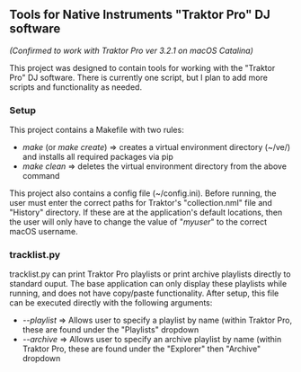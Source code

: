 ## Tools for Native Instruments "Traktor Pro" DJ software
*(Confirmed to work with Traktor Pro ver 3.2.1 on macOS Catalina)*

This project was designed to contain tools for working with the "Traktor Pro" DJ software. There is currently one script, but I plan to add more scripts and functionality as needed.

### Setup

This project contains a Makefile with two rules:
- *make* (or *make create*) => creates a virtual environment directory (~/ve/) and installs all required packages via pip
- *make clean* => deletes the virtual environment directory from the above command

This project also contains a config file (~/config.ini). Before running, the user must enter the correct paths for Traktor's "collection.nml" file and "History" directory. If these are at the application's default locations, then the user will only have to change the value of "*myuser*" to the correct macOS username. 

### tracklist.py

tracklist.py can print Traktor Pro playlists or print archive playlists directly to standard ouput. The base application can only display these playlists while running, and does not have copy/paste functionality.
After setup, this file can be executed directly with the following arguments:
- *--playlist* => Allows user to specify a playlist by name (within Traktor Pro, these are found under the "Playlists" dropdown 
- *--archive* => Allows user to specify an archive playlist by name (within Traktor Pro, these are found under the "Explorer" then "Archive" dropdown
